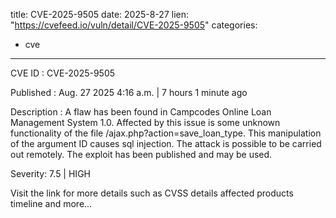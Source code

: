  
title: CVE-2025-9505
date: 2025-8-27
lien: "https://cvefeed.io/vuln/detail/CVE-2025-9505"
categories:
  - cve
---

CVE ID : CVE-2025-9505

Published :  Aug. 27
2025
4:16 a.m. | 7 hours
1 minute ago

Description : A flaw has been found in Campcodes Online Loan Management System 1.0. Affected by this issue is some unknown functionality of the file /ajax.php?action=save_loan_type. This manipulation of the argument ID causes sql injection. The attack is possible to be carried out remotely. The exploit has been published and may be used.

Severity: 7.5 | HIGH

Visit the link for more details
such as CVSS details
affected products
timeline
and more...

